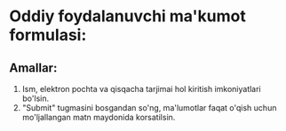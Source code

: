 # Oddiy foydalanuvchi ma'kumot formulasi:

## Amallar:
1. Ism, elektron pochta va qisqacha tarjimai hol kiritish imkoniyatlari bo'lsin.
2. "Submit" tugmasini bosgandan so'ng, ma'lumotlar faqat o'qish uchun mo'ljallangan matn maydonida korsatilsin.